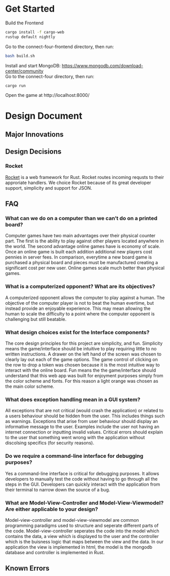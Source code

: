 # Get Started
Build the Frontend
```bash
cargo install -f cargo-web
rustup default nightly
```
Go to the connect-four-frontend directory, then run: 
```bash
bash build.sh
```
Install and start MongoDB: https://www.mongodb.com/download-center/community <br/>
Go to the connect-four directory, then run: 
```bash
cargo run
```
Open the game at http://localhost:8000/


# Design Document
## Major Innovations
## Design Decisions
### Rocket
[Rocket](https://rocket.rs/) is a web framework for Rust. Rocket routes incoming requsts to their approriate handlers. We choice Rocket because of its great developer support, simplicity and support for JSON.



## FAQ
### What can we do on a computer than we can’t do on a printed board?
Computer games have two main advantages over their physical counter part. The first is the ability to play against other players located anywhere in the world. The second advantage online games have is economy of scale. Once an online game is built each addition additional new players cost pennies in server fees. In comparison, everytime a new board game is purchased a physical board and pieces must be manufactured creating a significant cost per new user. Online games scale much better than physical games.
### What is a computerized opponent? What are its objectives?
A computerized opponent allows the computer to play against a human. The objective of the computer player is not to beat the human evertime, but instead provide an enjoyable experience. This may mean allowing the human to scale the difficulty to a point where the computer opponent is challenging but still beatable.
### What design choices exist for the Interface components? 
The core design principles for this project are simplicity, and fun. Simplicity means the game/interface should be intuitive to play requiring little to no written instructions. A drawer on the left hand of the screen was chosen to clearly lay out each of the game options. The game control of clicking on the row to drop a token was chosen because it is the most intuitive way to interact with the online board.
Fun means the the game/interface should understand that this web app was built for enjoyment purposes simply from the color scheme and fonts. For this reason a light orange was chosen as the main color scheme.
### What does exception handling mean in a GUI system?
All exceptions that are not critical (would crash the application) or related to a users behaviour should be hidden from the user. This includes things such as warnings. Exceptions that arise from user behaviour should display an informative message to the user. Examples include the user not having an internet connection or inputting invalid values. Critical errors should explain to the user that something went wrong with the application without discolsing specifics (for security reasons).
### Do we require a command-line interface for debugging purposes?
Yes a command-line interface is critical for debugging purposes. It allows developers to manually test the code without having to go through all the steps in the GUI. Developers can quickly interact with the application from their terminal to narrow down the source of a bug.
### What are Model-View-Controller and Model-View-Viewmodel? Are either applicable to your design?
Model-view-controller and model-view-viewmodel are common programming paradigms used to structure and seperate different parts of the code. Model-view-controller seperates the code into the model which contains the data, a view which is displayed to the user and the controller which is the buisness logic that maps between the view and the data. In our application the view is implemented in html, the model is the mongodb database and controller is implemented in Rust.
## Known Errors
